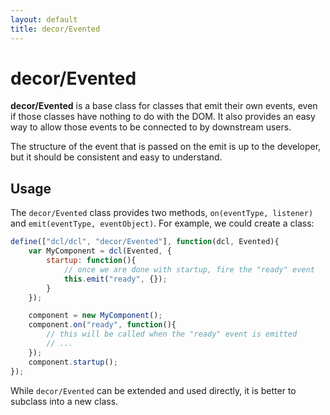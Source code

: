 ```yaml
---
layout: default
title: decor/Evented
---
```


# decor/Evented

**decor/Evented** is a base class for classes that emit their own events, even if those classes have nothing
to do with the DOM.  It also provides an easy way to allow
those events to be connected to by downstream users.

The structure of the event that is passed on the emit is up to the
developer, but it should be consistent and easy to understand.

## Usage

The `decor/Evented` class provides two methods, `on(eventType, listener)` and `emit(eventType, eventObject)`.
For example, we could create a class:

```js
define(["dcl/dcl", "decor/Evented"], function(dcl, Evented){
	var MyComponent = dcl(Evented, {
		startup: function(){
			// once we are done with startup, fire the "ready" event
			this.emit("ready", {});
		}
	});

	component = new MyComponent();
	component.on("ready", function(){
		// this will be called when the "ready" event is emitted
		// ...
	});
	component.startup();
});
```

While `decor/Evented` can be extended and used directly, it is better to subclass into a new class.

